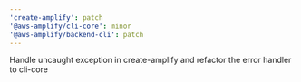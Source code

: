 ```yaml
---
'create-amplify': patch
'@aws-amplify/cli-core': minor
'@aws-amplify/backend-cli': patch
---
```


Handle uncaught exception in create-amplify and refactor the error handler to cli-core
